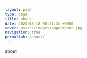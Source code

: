```yaml
---
layout: page
type: page
title: about
date: 2024-08-18 00:21:34 +0900
cover: assets/images/page/about.jpg
navigation: true
permalink: /about/
---
```


about
